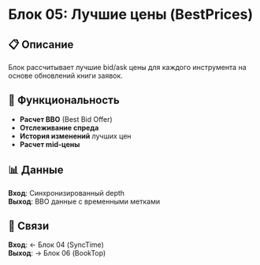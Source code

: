 # Блок 05: Лучшие цены (BestPrices)

## 📋 Описание

Блок рассчитывает лучшие bid/ask цены для каждого инструмента на основе обновлений книги заявок.

## 🔧 Функциональность

- **Расчет BBO** (Best Bid Offer)
- **Отслеживание спреда**
- **История изменений** лучших цен
- **Расчет mid-цены**

## 📊 Данные

**Вход**: Синхронизированный depth  
**Выход**: BBO данные с временными метками

## 🔗 Связи

**Вход**: ← Блок 04 (SyncTime)  
**Выход**: → Блок 06 (BookTop)
